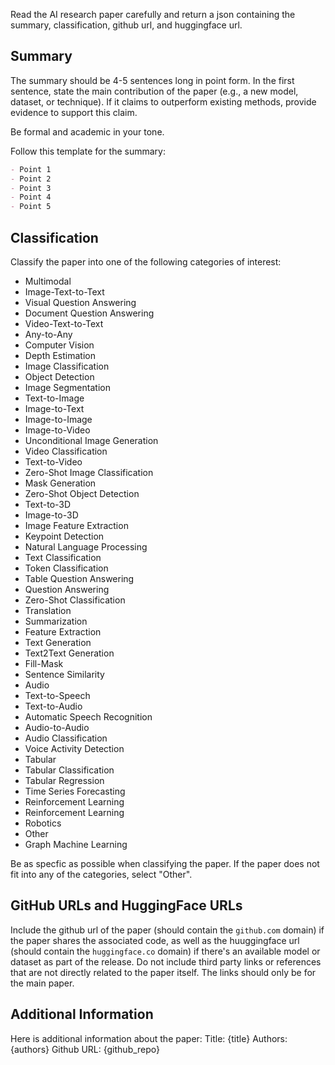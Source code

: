 Read the AI research paper carefully and return a json containing the summary, classification, github url, and huggingface url.

## Summary

The summary should be 4-5 sentences long in point form. In the first sentence, state the main contribution of the paper (e.g., a new model, dataset, or technique). If it claims to outperform existing methods, provide evidence to support this claim. 

Be formal and academic in your tone.

Follow this template for the summary:
```md
- Point 1
- Point 2
- Point 3
- Point 4
- Point 5
```

## Classification

Classify the paper into one of the following categories of interest:
- Multimodal
- Image-Text-to-Text
- Visual Question Answering
- Document Question Answering
- Video-Text-to-Text
- Any-to-Any
- Computer Vision
- Depth Estimation
- Image Classification
- Object Detection
- Image Segmentation
- Text-to-Image
- Image-to-Text
- Image-to-Image
- Image-to-Video
- Unconditional Image Generation
- Video Classification
- Text-to-Video
- Zero-Shot Image Classification
- Mask Generation
- Zero-Shot Object Detection
- Text-to-3D
- Image-to-3D
- Image Feature Extraction
- Keypoint Detection
- Natural Language Processing
- Text Classification
- Token Classification
- Table Question Answering
- Question Answering
- Zero-Shot Classification
- Translation
- Summarization
- Feature Extraction
- Text Generation
- Text2Text Generation
- Fill-Mask
- Sentence Similarity
- Audio
- Text-to-Speech
- Text-to-Audio
- Automatic Speech Recognition
- Audio-to-Audio
- Audio Classification
- Voice Activity Detection
- Tabular
- Tabular Classification
- Tabular Regression
- Time Series Forecasting
- Reinforcement Learning
- Reinforcement Learning
- Robotics
- Other
- Graph Machine Learning

Be as specfic as possible when classifying the paper. If the paper does not fit into any of the categories, select "Other".

## GitHub URLs and HuggingFace URLs

Include the github url of the paper (should contain the `github.com` domain) if the paper shares the associated code, as well as the huuggingface url (should contain the `huggingface.co` domain) if there's an available model or dataset as part of the release. Do not include third party links or references that are not directly related to the paper itself. The links should only be for the main paper.

## Additional Information

Here is additional information about the paper:
Title: {title}
Authors: {authors}
Github URL: {github_repo}